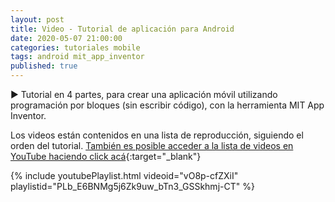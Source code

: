 ```yaml
---
layout: post
title: Video - Tutorial de aplicación para Android
date: 2020-05-07 21:00:00
categories: tutoriales mobile
tags: android mit_app_inventor
published: true
---
```



▶️ Tutorial en 4 partes, para crear una aplicación móvil utilizando programación por bloques (sin escribir código), con la herramienta MIT App Inventor.

Los videos están contenidos en una lista de reproducción, siguiendo el orden del tutorial. [También es posible acceder a la lista de videos en YouTube haciendo click acá](https://www.youtube.com/watch?v=rDzScjlWLg8&list=PLb_E6BNMg5j6Zk9uw_bTn3_GSSkhmj-CT){:target="_blank"}

{% include youtubePlaylist.html videoid="vO8p-cfZXiI" playlistid="PLb_E6BNMg5j6Zk9uw_bTn3_GSSkhmj-CT" %}


